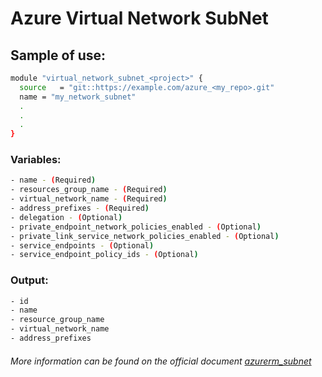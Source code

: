 # Azure Virtual Network SubNet

## Sample of use:

```bash
module "virtual_network_subnet_<project>" {
  source   = "git::https://example.com/azure_<my_repo>.git"
  name = "my_network_subnet"
  .
  .
  .
}
```

### Variables:

```bash
- name - (Required)
- resources_group_name - (Required)
- virtual_network_name - (Required)
- address_prefixes - (Required)
- delegation - (Optional)
- private_endpoint_network_policies_enabled - (Optional)
- private_link_service_network_policies_enabled - (Optional)
- service_endpoints - (Optional)
- service_endpoint_policy_ids - (Optional)
```

### Output:

```bash
- id
- name
- resource_group_name
- virtual_network_name
- address_prefixes
```

###### More information can be found on the official document [azurerm_subnet](https://registry.terraform.io/providers/hashicorp/azurerm/latest/docs/resources/subnet)